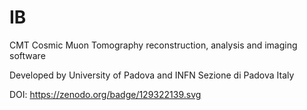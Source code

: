 # IB

CMT Cosmic Muon Tomography reconstruction, analysis and imaging software 

Developed by University of Padova and INFN Sezione di Padova Italy

DOI: https://zenodo.org/badge/129322139.svg
